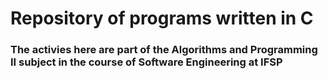 # Repository of programs written in C
### The activies here are part of the Algorithms and Programming II subject in the course of Software Engineering at IFSP
